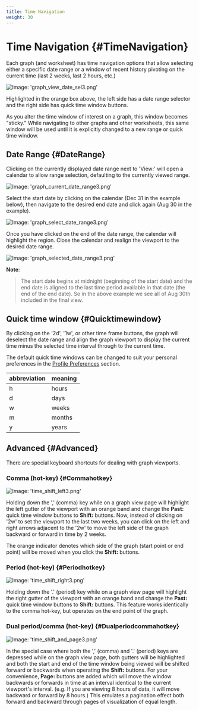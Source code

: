```yaml
---
title: Time Navigation
weight: 30
---
```


# Time Navigation {#TimeNavigation}

Each graph (and worksheet) has time navigation options that allow selecting either a specific date range or a window of recent history pivoting on the current time (last 2 weeks, last 2 hours, etc.)

![Image: 'graph_view_date_sel3.png'](/images/circonus/graph_view_date_sel3.png)

Highlighted in the orange box above, the left side has a date range selector and the right side has quick time window buttons.

As you alter the time window of interest on a graph, this window becomes "sticky." While navigating to other graphs and other worksheets, this same window will be used until it is explicitly changed to a new range or quick time window.


## Date Range {#DateRange}

Clicking on the currently displayed date range next to 'View:' will open a calendar to allow range selection, defaulting to the currently viewed range.

![Image: 'graph_current_date_range3.png'](/images/circonus/graph_current_date_range3.png)

Select the start date by clicking on the calendar (Dec 31 in the example below), then navigate to the desired end date and click again (Aug 30 in the example).

![Image: 'graph_select_date_range3.png'](/images/circonus/graph_select_date_range3.png)

Once you have clicked on the end of the date range, the calendar will highlight the region. Close the calendar and realign the viewport to the desired date range.

![Image: 'graph_selected_date_range3.png'](/images/circonus/graph_selected_date_range3.png)

**Note**:
> The start date begins at midnight (beginning of the start date) and the end date is aligned to the last time period available in that date (the end of the end date).  So in the above example we see all of Aug 30th included in the final view.


## Quick time window {#Quicktimewindow}

By clicking on the '2d', '1w', or other time frame buttons, the graph will deselect the date range and align the graph viewport to display the current time minus the selected time interval through to the current time.

The default quick time windows can be changed to suit your personal preferences in the [Profile Preferences](/Administration/Profile#Preferences) section.


| abbreviation | meaning |
|---|---|
|            h | hours   |
|            d | days    |
|            w | weeks   |
|            m | months  |
|            y | years   |


## Advanced {#Advanced}

There are special keyboard shortcuts for dealing with graph viewports.


### Comma (hot-key) {#Commahotkey}

![Image: 'time_shift_left3.png'](/images/circonus/time_shift_left3.png)

Holding down the ',' (comma) key while on a graph view page will highlight the left gutter of the viewport with an orange band and change the **Past:** quick time window buttons to **Shift:** buttons. Now, instead of clicking on '2w' to set the viewport to the last two weeks, you can click on the left and right arrows adjacent to the '2w' to move the left side of the graph backward or forward in time by 2 weeks.

The orange indicator denotes which side of the graph (start point or end point) will be moved when you click the **Shift:** buttons.


### Period (hot-key) {#Periodhotkey}

![Image: 'time_shift_right3.png'](/images/circonus/time_shift_right3.png)

Holding down the '.' (period) key while on a graph view page will highlight the right gutter of the viewport with an orange band and change the **Past:** quick time window buttons to **Shift:** buttons.  This feature works identically to the comma hot-key, but operates on the end point of the graph.


### Dual period/comma (hot-key) {#Dualperiodcommahotkey}

![Image: 'time_shift_and_page3.png'](/images/circonus/time_shift_and_page3.png)

In the special case where both the ',' (comma) and '.' (period) keys are depressed while on the graph view page, both gutters will be highlighted and both the start and end of the time window being viewed will be shifted forward or backwards when operating the **Shift:** buttons.  For your convenience, **Page:** buttons are added which will move the window backwards or forwards in time at an interval identical to the current viewport's interval. (e.g. If you are viewing 8 hours of data, it will move backward or forward by 8 hours.)  This emulates a pagination effect both forward and backward through pages of visualization of equal length.

